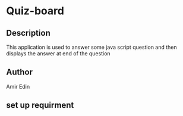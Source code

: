 # Quiz-board
## Description
This application is used to answer some java script question and then displays the answer at end of the question
## Author 
Amir Edin
## set up requirment
